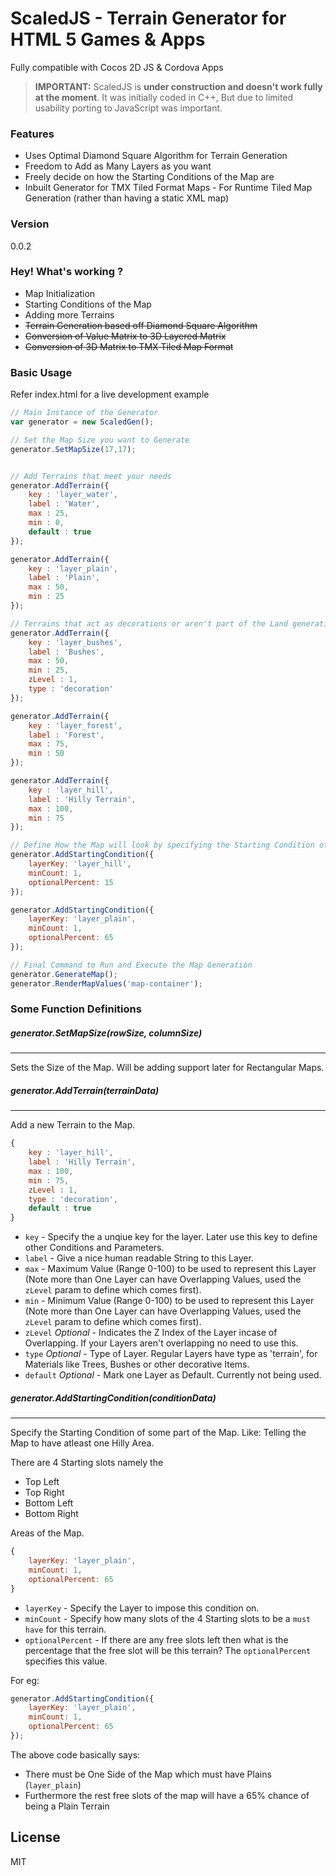 # ScaledJS - Terrain Generator for HTML 5 Games & Apps
Fully compatible with Cocos 2D JS & Cordova Apps

> **IMPORTANT:**
> ScaledJS is **under construction and doesn't work fully at the moment**.
> It was initially coded in C++, But due to limited usability porting to
> JavaScript was important.

### Features
* Uses Optimal Diamond Square Algorithm for Terrain Generation
* Freedom to Add as Many Layers as you want
* Freely decide on how the Starting Conditions of the Map are
* Inbuilt Generator for TMX Tiled Format Maps - For Runtime Tiled Map
  Generation (rather than having a static XML map)

### Version
0.0.2

### Hey! What's working ?
* Map Initialization
* Starting Conditions of the Map
* Adding more Terrains
* ~~Terrain Generation based off Diamond Square Algorithm~~
* ~~Conversion of Value Matrix to 3D Layered Matrix~~
* ~~Conversion of 3D Matrix to TMX Tiled Map Format~~



### Basic Usage
Refer index.html for a live development example

```js
// Main Instance of the Generator
var generator = new ScaledGen();

// Set the Map Size you want to Generate
generator.SetMapSize(17,17);


// Add Terrains that meet your needs
generator.AddTerrain({
	key : 'layer_water',
	label : 'Water',
	max : 25,
	min : 0,
	default : true
});

generator.AddTerrain({
	key : 'layer_plain',
	label : 'Plain',
	max : 50,
	min : 25
});

// Terrains that act as decorations or aren't part of the Land generation must be marked as 'decoration'
generator.AddTerrain({
	key : 'layer_bushes',
	label : 'Bushes',
	max : 50,
	min : 25,
	zLevel : 1,
	type : 'decoration'
});

generator.AddTerrain({
	key : 'layer_forest',
	label : 'Forest',
	max : 75,
	min : 50
});

generator.AddTerrain({
	key : 'layer_hill',
	label : 'Hilly Terrain',
	max : 100,
	min : 75
});

// Define How the Map will look by specifying the Starting Condition of the map
generator.AddStartingCondition({
	layerKey: 'layer_hill', 
	minCount: 1,
	optionalPercent: 15
});

generator.AddStartingCondition({
	layerKey: 'layer_plain', 
	minCount: 1,
	optionalPercent: 65
});

// Final Command to Run and Execute the Map Generation
generator.GenerateMap();
generator.RenderMapValues('map-container');
```

### Some Function Definitions

##### generator.SetMapSize(rowSize, columnSize)
----
Sets the Size of the Map. Will be adding support later for Rectangular Maps.


##### generator.AddTerrain(terrainData)
----
Add a new Terrain to the Map.

```js
{
	key : 'layer_hill',
	label : 'Hilly Terrain',
	max : 100,
	min : 75,
	zLevel : 1,
	type : 'decoration',
	default : true
}
```
* `key` - Specify the a unqiue key for the layer. Later use this key to define other Conditions and Parameters.
* `label` - Give a nice human readable String to this Layer.
* `max` - Maximum Value (Range 0-100) to be used to represent this Layer (Note more than One Layer can have Overlapping Values, used the `zLevel` param to define which comes first).
* `min` - Minimum Value (Range 0-100) to be used to represent this Layer (Note more than One Layer can have Overlapping Values, used the `zLevel` param to define which comes first).
* `zLevel` *Optional* - Indicates the Z Index of the Layer incase of Overlapping. If your Layers aren't overlapping no need to use this.
* `type` *Optional* - Type of Layer. Regular Layers have type as 'terrain', for Materials like Trees, Bushes or other decorative Items.
* `default` *Optional* - Mark one Layer as Default. Currently not being used.


##### generator.AddStartingCondition(conditionData)
----
Specify the Starting Condition of some part of the Map. Like: Telling the Map to have atleast one Hilly Area.

There are 4 Starting slots namely the 
* Top Left
* Top Right
* Bottom Left
* Bottom Right

Areas of the Map.
```js
{
	layerKey: 'layer_plain', 
	minCount: 1,
	optionalPercent: 65
}
```
* `layerKey` - Specify the Layer to impose this condition on.
* `minCount` - Specify how many slots of the 4 Starting slots to be a `must have` for this terrain.
* `optionalPercent` - If there are any free slots left then what is the percentage that the free slot will be this terrain? The `optionalPercent` specifies this value.

For eg:

```js
generator.AddStartingCondition({
	layerKey: 'layer_plain', 
	minCount: 1,
	optionalPercent: 65
});
```
The above code basically says:
* There must be One Side of the Map which must have Plains (`layer_plain`)
* Furthermore the rest free slots of the map will have a 65% chance of being a Plain Terrain


License
----
MIT


[Animate]:https://github.com/daneden/animate.css

